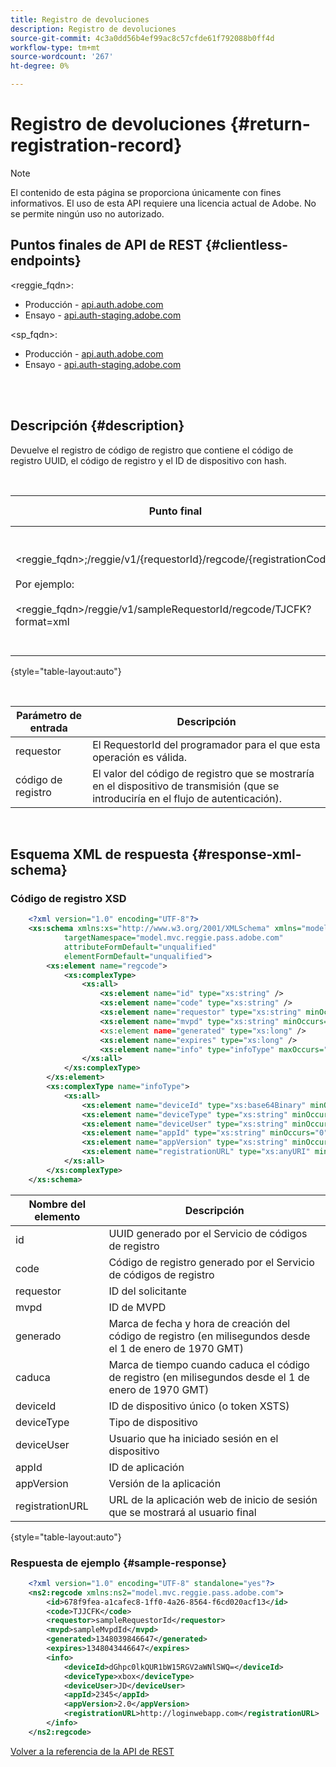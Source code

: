 ```yaml
---
title: Registro de devoluciones
description: Registro de devoluciones
source-git-commit: 4c3a0dd56b4ef99ac8c57cfde61f792088b0ff4d
workflow-type: tm+mt
source-wordcount: '267'
ht-degree: 0%

---
```



# Registro de devoluciones {#return-registration-record}

>[!NOTE]
>
>El contenido de esta página se proporciona únicamente con fines informativos. El uso de esta API requiere una licencia actual de Adobe. No se permite ningún uso no autorizado.


## Puntos finales de API de REST {#clientless-endpoints}

&lt;reggie_fqdn>:

* Producción - [api.auth.adobe.com](http://api.auth.adobe.com/)
* Ensayo - [api.auth-staging.adobe.com](http://api.auth-staging.adobe.com/)

&lt;sp_fqdn>:

* Producción - [api.auth.adobe.com](http://api.auth.adobe.com/)
* Ensayo - [api.auth-staging.adobe.com](http://api.auth-staging.adobe.com/)

 </br>
 

## Descripción {#description}

Devuelve el registro de código de registro que contiene el código de registro UUID, el código de registro y el ID de dispositivo con hash. 

 

<div>


| Punto final | Llamada  </br>Por | Entrada   </br>Parámetros | HTTP  </br>Método | Respuesta | HTTP  </br>Respuesta |
| --- | --- | --- | --- | --- | --- |
| &lt;reggie_fqdn>;/reggie/v1/{requestorId}/regcode/{registrationCode}</br></br>Por ejemplo:</br></br>&lt;reggie_fqdn>/reggie/v1/sampleRequestorId/regcode/TJCFK?format=xml | Aplicación de flujo continuo</br></br>o</br></br>Servicio de programación | 1. requestor  </br>    (Componente Ruta)</br>2.  código de registro  </br>    (Componente Ruta) | GET | XML o JSON que contienen un código de registro e información. Consulte esquema y ejemplo a continuación. | 200 |

{style=&quot;table-layout:auto&quot;}

</br>

| Parámetro de entrada | Descripción |
| --- | --- |
| requestor | El RequestorId del programador para el que esta operación es válida. |
| código de registro | El valor del código de registro que se mostraría en el dispositivo de transmisión (que se introduciría en el flujo de autenticación). |

</br>

## Esquema XML de respuesta {#response-xml-schema}

### Código de registro XSD

```XML
    <?xml version="1.0" encoding="UTF-8"?>
    <xs:schema xmlns:xs="http://www.w3.org/2001/XMLSchema" xmlns="model.mvc.reggie.pass.adobe.com"
            targetNamespace="model.mvc.reggie.pass.adobe.com"
            attributeFormDefault="unqualified"
            elementFormDefault="unqualified">
        <xs:element name="regcode">
            <xs:complexType>
                <xs:all>
                    <xs:element name="id" type="xs:string" />
                    <xs:element name="code" type="xs:string" />
                    <xs:element name="requestor" type="xs:string" minOccurs="1" maxOccurs="1"/>
                    <xs:element name="mvpd" type="xs:string" minOccurs="1" maxOccurs="1"/
                    <xs:element name="generated" type="xs:long" />
                    <xs:element name="expires" type="xs:long" />
                    <xs:element name="info" type="infoType" maxOccurs="1"/>
                </xs:all>
            </xs:complexType>
        </xs:element>
        <xs:complexType name="infoType">
            <xs:all>
                <xs:element name="deviceId" type="xs:base64Binary" minOccurs="1" maxOccurs="1"/>
                <xs:element name="deviceType" type="xs:string" minOccurs="0" maxOccurs="1"/>
                <xs:element name="deviceUser" type="xs:string" minOccurs="0" maxOccurs="1"/>
                <xs:element name="appId" type="xs:string" minOccurs="0" maxOccurs="1"/>
                <xs:element name="appVersion" type="xs:string" minOccurs="0" maxOccurs="1"/>
                <xs:element name="registrationURL" type="xs:anyURI" minOccurs="0" maxOccurs="1"/>
            </xs:all>
        </xs:complexType>
    </xs:schema>
```

| Nombre del elemento | Descripción |
| --- | --- |
| id | UUID generado por el Servicio de códigos de registro |
| code | Código de registro generado por el Servicio de códigos de registro |
| requestor | ID del solicitante |
| mvpd | ID de MVPD |
| generado | Marca de fecha y hora de creación del código de registro (en milisegundos desde el 1 de enero de 1970 GMT) |
| caduca | Marca de tiempo cuando caduca el código de registro (en milisegundos desde el 1 de enero de 1970 GMT) |
| deviceId | ID de dispositivo único (o token XSTS) |
| deviceType | Tipo de dispositivo |
| deviceUser | Usuario que ha iniciado sesión en el dispositivo |
| appId | ID de aplicación |
| appVersion | Versión de la aplicación |
| registrationURL | URL de la aplicación web de inicio de sesión que se mostrará al usuario final |

{style=&quot;table-layout:auto&quot;}

### Respuesta de ejemplo {#sample-response}

```XML
    <?xml version="1.0" encoding="UTF-8" standalone="yes"?>
    <ns2:regcode xmlns:ns2="model.mvc.reggie.pass.adobe.com">
        <id>678f9fea-a1cafec8-1ff0-4a26-8564-f6cd020acf13</id>
        <code>TJJCFK</code>
        <requestor>sampleRequestorId</requestor>
        <mvpd>sampleMvpdId</mvpd>
        <generated>1348039846647</generated>
        <expires>1348043446647</expires>
        <info>
            <deviceId>dGhpc0lkQUR1bW15RGV2aWNlSWQ=</deviceId>
            <deviceType>xbox</deviceType>
            <deviceUser>JD</deviceUser>
            <appId>2345</appId>
            <appVersion>2.0</appVersion>
            <registrationURL>http://loginwebapp.com</registrationURL>
        </info>
    </ns2:regcode>
```

[Volver a la referencia de la API de REST](http://tve.helpdocsonline.com/rest-api-reference)
